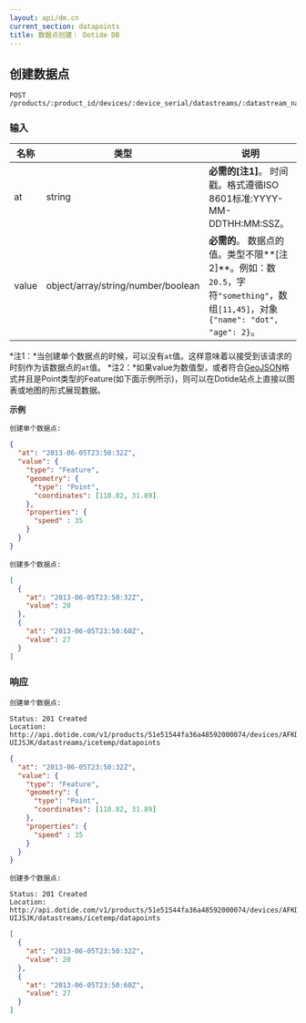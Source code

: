 ```yaml
---
layout: api/dm.cn
current_section: datapoints
title: 数据点创建｜ Dotide DB
---
```


## 创建数据点

    POST /products/:product_id/devices/:device_serial/datastreams/:datastream_name/datapoints

### 输入

| 名称  | 类型           | 说明 |
| ----- | ------ | ------------------------------------------------------ |
| at    | string | **必需的[注1]**。 时间戳。格式遵循ISO 8601标准:YYYY-MM-DDTHH:MM:SSZ。 |
| value | object/array/string/number/boolean   | **必需的**。 数据点的值。类型不限**[注2]**。例如：数`20.5`，字符`"something"`，数组`[11,45]`，对象`{"name": "dot", "age": 2}`。 |

*注1：*当创建单个数据点的时候，可以没有`at`值。这样意味着以接受到该请求的时刻作为该数据点的`at`值。
*注2：*如果value为数值型，或者符合[GeoJSON][geojson]格式并且是Point类型的Feature(如下面示例所示)，则可以在Dotide站点上直接以图表或地图的形式展现数据。

**示例**

`创建单个数据点:`

```json
{
  "at": "2013-06-05T23:50:32Z",
  "value": {
    "type": "Feature",
    "geometry": {
      "type": "Point",
      "coordinates": [118.82, 31.89]
    },
    "properties": {
      "speed" : 35
    }
  }
}
```

`创建多个数据点:`

```json
[
  {
    "at": "2013-06-05T23:50:32Z",
    "value": 20
  },
  {
    "at": "2013-06-05T23:50:60Z",
    "value": 27
  }
]
```

### 响应

`创建单个数据点:`

    Status: 201 Created
    Location: http://api.dotide.com/v1/products/51e51544fa36a48592000074/devices/AFKDJK-UIJSJK/datastreams/icetemp/datapoints

```json
{
  "at": "2013-06-05T23:50:32Z",
  "value": {
    "type": "Feature",
    "geometry": {
      "type": "Point",
      "coordinates": [118.82, 31.89]
    },
    "properties": {
      "speed" : 35
    }
  }
}
```

`创建多个数据点:`

    Status: 201 Created
    Location: http://api.dotide.com/v1/products/51e51544fa36a48592000074/devices/AFKDJK-UIJSJK/datastreams/icetemp/datapoints

```json
[
  {
    "at": "2013-06-05T23:50:32Z",
    "value": 20
  },
  {
    "at": "2013-06-05T23:50:60Z",
    "value": 27
  }
]

```

[geojson]: http://geojson.org/geojson-spec.html
